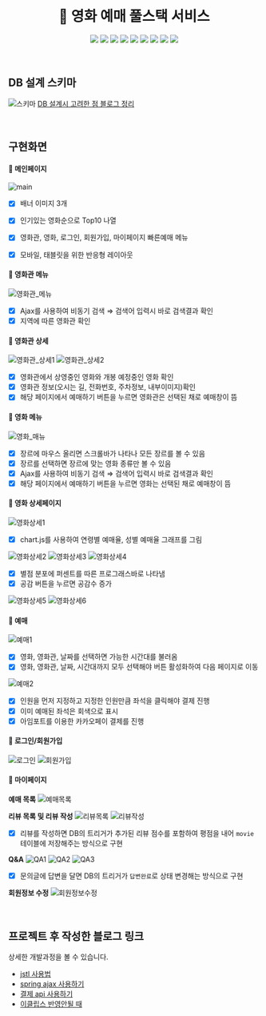 <div align="center">

  # 🍿 영화 예매 풀스택 서비스
<p>
  <img src="https://img.shields.io/badge/html-de4b25?style=flat&logo=html5&logoColor=white"/>
  <img src="https://img.shields.io/badge/css3-2891ca?style=flat&logo=css3&logoColor=white"/>
  <img src="https://img.shields.io/badge/jquery-0766a8?style=flat&logo=jquery&logoColor=white"/>
  <img src="https://img.shields.io/badge/ajax-448fc5?style=flat&logo=jquery&logoColor=white"/>
  <img src="https://img.shields.io/badge/chart.js-fff000?style=flat&logo=javascript&logoColor=white"/>
  <img src="https://img.shields.io/badge/tomcat-d1a62d?style=flat&logo=Apache&logoColor=white"/>
  <img src="https://img.shields.io/badge/spring-67b945?style=flat&logo=spring&logoColor=white"/>
  <img src="https://img.shields.io/badge/mybatis-000000?style=flat&logo=spring&logoColor=white"/>
  <img src="https://img.shields.io/badge/MySQL-4479A1?style=flat&logo=MySQL&logoColor=white"/>
</p>
</div> 

<br/>

## DB 설계 스키마
![스키마](https://user-images.githubusercontent.com/94504613/184093546-e4f695db-512b-4a4a-9123-3b9ea5bd9558.png)
[DB 설계시 고려한 점 블로그 정리](https://golgol22.github.io/posts/movie-db-design/)

<br>

## 구현화면
#### **📌 메인페이지**
![main](https://user-images.githubusercontent.com/94504613/184093966-b7b03a08-15b6-4441-9840-4f5b1df0fdc1.png)
- [X] 배너 이미지 3개
- [X] 인기있는 영화순으로 Top10 나열
- [X] 영화관, 영화, 로그인, 회원가입, 마이페이지 빠른예매 메뉴
- [X] 모바일, 태블릿을 위한 반응형 레이아웃


#### **📌 영화관 메뉴**
![영화관_메뉴](https://user-images.githubusercontent.com/94504613/184094366-bdfab094-a250-452a-b42c-5506a858993d.png)
- [X] Ajax를 사용하여 비동기 검색 ⇒ 검색어 입력시 바로 검색결과 확인
- [X] 지역에 따른 영화관 확인

#### **📌 영화관 상세**
![영화관_상세1](https://user-images.githubusercontent.com/94504613/184094829-11e6022d-f9d9-4e27-b6ff-f7c586c69c07.png)
![영화관_상세2](https://user-images.githubusercontent.com/94504613/184094837-9aa6a802-c3e8-4dd5-9577-1991ca7af2e0.png)
- [X] 영화관에서 상영중인 영화와 개봉 예정중인 영화 확인
- [X] 영화관 정보(오시는 길, 전화번호, 주차정보, 내부이미지)확인 
- [X] 해당 페이지에서 예매하기 버튼을 누르면 영화관은 선택된 채로 예매창이 뜸

#### **📌 영화 메뉴**
![영화_매뉴](https://user-images.githubusercontent.com/94504613/184095280-c58a9789-2b31-437e-bad2-adf080d1706b.png)
- [X] 장르에 마우스 올리면 스크롤바가 나타나 모든 장르를 볼 수 있음
- [X] 장르를 선택하면 장르에 맞는 영화 종류만 볼 수 있음 
- [X] Ajax를 사용하여 비동기 검색 ⇒ 검색어 입력시 바로 검색결과 확인
- [X] 해당 페이지에서 예매하기 버튼을 누르면 영화는 선택된 채로 예매창이 뜸

#### **📌 영화 상세페이지**
![영화상세1](https://user-images.githubusercontent.com/94504613/184095682-cab79b1e-6da5-4ac2-bc67-dc770a30282b.png)
- [X] chart.js를 사용하여 연령별 예매율, 성별 예매율 그래프를 그림

![영화상세2](https://user-images.githubusercontent.com/94504613/184095688-697a8323-2995-4945-91d2-6e38af41a60b.png)
![영화상세3](https://user-images.githubusercontent.com/94504613/184095696-5ae3ab57-9371-4d63-b352-69158c8d3afb.png)
![영화상세4](https://user-images.githubusercontent.com/94504613/184095699-5b04eafb-3c17-4a5e-9764-60758c269e43.png)
- [X] 별점 분포에 퍼센트를 따른 프로그래스바로 나타냄
- [X] 공감 버튼을 누르면 공감수 증가

![영화상세5](https://user-images.githubusercontent.com/94504613/184095701-635f926f-52e3-42be-b9b0-3ceb09743871.png)
![영화상세6](https://user-images.githubusercontent.com/94504613/184095705-0192ab2c-aed3-4714-9cd5-cc7ffbab7df4.png)

#### **📌 예매**
![예매1](https://user-images.githubusercontent.com/94504613/184096162-df8710ad-a06d-4e6d-843b-1d99c68da023.png)
- [X] 영화, 영화관, 날짜를 선택하면 가능한 시간대를 불러옴
- [X] 영화, 영화관, 날짜, 시간대까지 모두 선택해야 버튼 활성화하여 다음 페이지로 이동

![예매2](https://user-images.githubusercontent.com/94504613/184105266-b0497088-b09a-4edf-9fbb-1d060e841d8b.png)
- [X] 인원을 먼저 지정하고 지정한 인원만큼 좌석을 클릭해야 결제 진행
- [X] 이미 예매된 좌석은 회색으로 표시
- [X] 아임포트를 이용한 카카오페이 결제를 진행 

#### **📌 로그인/회원가입**
![로그인](https://user-images.githubusercontent.com/94504613/184096175-9b05a034-d929-4a6c-8963-ea3fd1635513.png)
![회원가입](https://user-images.githubusercontent.com/94504613/184096176-c6d0efec-f495-4f8a-9cb6-0cba1833e147.png)

#### **📌 마이페이지**
**예매 목록**
![예매목록](https://user-images.githubusercontent.com/94504613/184097174-651f35a3-4017-4182-8dbc-52547c71c612.png)

**리뷰 목록 및 리뷰 작성**
![리뷰목록](https://user-images.githubusercontent.com/94504613/184097181-3abf9a27-68ab-4cb8-a7f5-3d7f54e453c1.png)
![리뷰작성](https://user-images.githubusercontent.com/94504613/184097182-5db68547-3e2b-4810-afa4-2f8ab2bddc45.png)
- [X] 리뷰를 작성하면 DB의 트리거가 추가된 리뷰 점수를 포함하여 평점을 내어 `movie`테이블에 저장해주는 방식으로 구현

**Q&A**
![QA1](https://user-images.githubusercontent.com/94504613/184097204-46e3fc99-5fc9-4ee4-a230-476162c1b94f.png)
![QA2](https://user-images.githubusercontent.com/94504613/184097485-b2adcce8-c208-4aca-8fb8-4c48af6f7af5.png)
![QA3](https://user-images.githubusercontent.com/94504613/184097215-fd83f150-350f-4849-95b3-9b9bda59b6dc.png)
- [X] 문의글에 답변을 달면 DB의 트리거가 `답변완료`로 상태 변경해는 방식으로 구현

**회원정보 수정**
![회원정보수정](https://user-images.githubusercontent.com/94504613/184097218-d98297c8-3ba1-402d-9e5a-29e5e235bf3e.png)

<br>

## 프로젝트 후 작성한 블로그 링크
상세한 개발과정을 볼 수 있습니다.

- [jstl 사용법](https://golgol22.github.io/posts/jstl-tip/)
- [spring ajax 사용하기](https://golgol22.github.io/posts/spring-ajax/)
- [결제 api 사용하기](https://golgol22.github.io/posts/payment-api/)
- [이클립스 반영안될 때](https://golgol22.github.io/posts/spring-browser-update-error/)